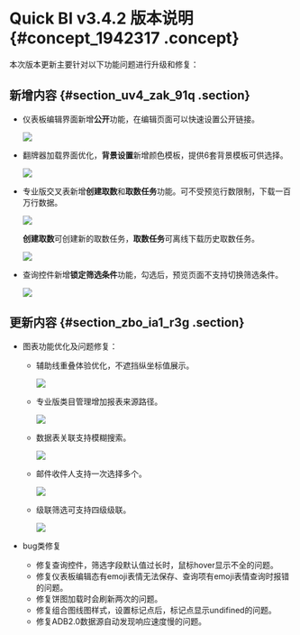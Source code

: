 # Quick BI v3.4.2 版本说明 {#concept_1942317 .concept}

本次版本更新主要针对以下功能问题进行升级和修复：

## 新增内容 {#section_uv4_zak_91q .section}

-   仪表板编辑界面新增**公开**功能，在编辑页面可以快速设置公开链接。

    ![](http://static-aliyun-doc.oss-cn-hangzhou.aliyuncs.com/assets/img/1541048/156859970659316_zh-CN.png)

-   翻牌器加载界面优化，**背景设置**新增颜色模板，提供6套背景模板可供选择。

    ![](http://static-aliyun-doc.oss-cn-hangzhou.aliyuncs.com/assets/img/1541048/156859970659314_zh-CN.png)

-   专业版交叉表新增**创建取数**和**取数任务**功能。可不受预览行数限制，下载一百万行数据。

    ![](http://static-aliyun-doc.oss-cn-hangzhou.aliyuncs.com/assets/img/1541048/156859970659319_zh-CN.png)

    **创建取数**可创建新的取数任务，**取数任务**可离线下载历史取数任务。

    ![](http://static-aliyun-doc.oss-cn-hangzhou.aliyuncs.com/assets/img/1541048/156859970659318_zh-CN.png)

-   查询控件新增**锁定筛选条件**功能，勾选后，预览页面不支持切换筛选条件。

    ![](http://static-aliyun-doc.oss-cn-hangzhou.aliyuncs.com/assets/img/1541048/156859970659511_zh-CN.png)


## 更新内容 {#section_zbo_ia1_r3g .section}

-   图表功能优化及问题修复：
    -   辅助线重叠体验优化，不遮挡纵坐标值展示。

        ![](http://static-aliyun-doc.oss-cn-hangzhou.aliyuncs.com/assets/img/1541048/156859970759313_zh-CN.png)

    -   专业版类目管理增加报表来源路径。

        ![](http://static-aliyun-doc.oss-cn-hangzhou.aliyuncs.com/assets/img/1541048/156859970759320_zh-CN.png)

    -   数据表关联支持模糊搜索。

        ![](http://static-aliyun-doc.oss-cn-hangzhou.aliyuncs.com/assets/img/1541048/156859970759322_zh-CN.png)

    -   邮件收件人支持一次选择多个。

        ![](http://static-aliyun-doc.oss-cn-hangzhou.aliyuncs.com/assets/img/1541048/156859970759323_zh-CN.png)

    -   级联筛选可支持四级级联。

        ![](http://static-aliyun-doc.oss-cn-hangzhou.aliyuncs.com/assets/img/1541048/156859970759512_zh-CN.png)

-   bug类修复
    -   修复查询控件，筛选字段默认值过长时，鼠标hover显示不全的问题。
    -   修复仪表板编辑态有emoji表情无法保存、查询项有emoji表情查询时报错的问题。
    -   修复饼图加载时会刷新两次的问题。
    -   修复组合图线图样式，设置标记点后，标记点显示undifined的问题。
    -   修复ADB2.0数据源自动发现响应速度慢的问题。

